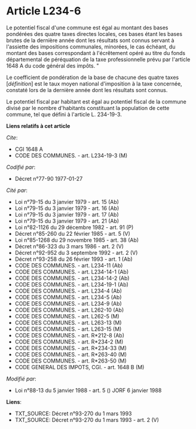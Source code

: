 # Article L234-6

Le potentiel fiscal d'une commune est égal au montant des bases pondérées des quatre taxes directes locales, ces bases étant
les bases brutes de la dernière année dont les résultats sont connus servant à l'assiette des impositions communales,
minorées, le cas échéant, du montant des bases correspondant à l'écrêtement opéré au titre du fonds départemental de
péréquation de la taxe professionnelle prévu par l'article 1648 A du code général des impôts. "

Le coefficient de pondération de la base de chacune des quatre taxes [*définition*] est le taux moyen national d'imposition à
la taxe concernée, constaté lors de la dernière année dont les résultats sont connus.

Le potentiel fiscal par habitant est égal au potentiel fiscal de la commune divisé par le nombre d'habitants constituant la
population de cette commune, tel que défini à l'article L. 234-19-3.

**Liens relatifs à cet article**

_Cite_:

  - CGI 1648 A
  - CODE DES COMMUNES. - art. L234-19-3 (M)

_Codifié par_:

  - Décret n°77-90 1977-01-27

_Cité par_:

  - Loi n°79-15 du 3 janvier 1979 - art. 15 (Ab)
  - Loi n°79-15 du 3 janvier 1979 - art. 16 (Ab)
  - Loi n°79-15 du 3 janvier 1979 - art. 17 (Ab)
  - Loi n°79-15 du 3 janvier 1979 - art. 21 (Ab)
  - Loi n°82-1126 du 29 décembre 1982 - art. 91 (P)
  - Décret n°85-260 du 22 février 1985 - art. 5 (V)
  - Loi n°85-1268 du 29 novembre 1985 - art. 38 (Ab)
  - Décret n°86-323 du 3 mars 1986 - art. 2 (V)
  - Décret n°92-952 du 3 septembre 1992 - art. 2 (V)
  - Décret n°93-258 du 26 février 1993 - art. 1 (Ab)
  - CODE DES COMMUNES. - art. L234-11 (Ab)
  - CODE DES COMMUNES. - art. L234-14-1 (Ab)
  - CODE DES COMMUNES. - art. L234-14-2 (Ab)
  - CODE DES COMMUNES. - art. L234-19-1 (Ab)
  - CODE DES COMMUNES. - art. L234-4 (Ab)
  - CODE DES COMMUNES. - art. L234-5 (Ab)
  - CODE DES COMMUNES. - art. L234-9 (Ab)
  - CODE DES COMMUNES. - art. L262-10 (Ab)
  - CODE DES COMMUNES. - art. L262-5 (M)
  - CODE DES COMMUNES. - art. L263-13 (M)
  - CODE DES COMMUNES. - art. L263-15 (M)
  - CODE DES COMMUNES. - art. R*212-8 (Ab)
  - CODE DES COMMUNES. - art. R*234-2 (M)
  - CODE DES COMMUNES. - art. R*234-33 (M)
  - CODE DES COMMUNES. - art. R*263-40 (M)
  - CODE DES COMMUNES. - art. R*263-50 (M)
  - CODE GENERAL DES IMPOTS, CGI. - art. 1648 B (M)

_Modifié par_:

  - Loi n°88-13 du 5 janvier 1988 - art. 5 () JORF 6 janvier 1988

**Liens**:

  - TXT_SOURCE: Décret n°93-270 du 1 mars 1993
  - TXT_SOURCE: Décret n°93-270 du 1 mars 1993 - art. 2 (V)
